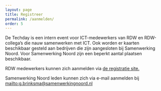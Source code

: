 ```yaml
---
layout: page
title: Registreer
permalink: /aanmelden/
order: 5
---
```

De Techday is een intern event voor ICT-medewerkers van RDW en RDW-collega’s die nauw samenwerken met ICT. Ook worden er kaarten beschikbaar gesteld aan bedrijven die zijn aangesloten bij Samenwerking Noord. Voor Samenwerking Noord zijn een beperkt aantal plaatsen beschikbaar.
 
RDW medewerkers kunnen zich aanmelden via 
[de registratie site.](https://rdwtechdayweb-o.azurewebsites.net/Account/Register)

Samenwerking Noord leden kunnen zich via e-mail aanmelden bij 
<mailto:g.brinksma@samenwerkingnoord.nl>
